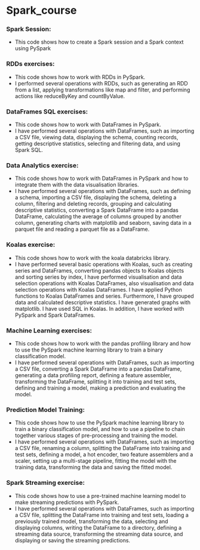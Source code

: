 # Spark_course

### **Spark Session:**

- This code shows how to create a Spark session and a Spark context using PySpark

### **RDDs exercises:**

- This code shows how to work with RDDs in PySpark.
- I performed several operations with RDDs, such as generating an RDD from a list, applying transformations like map and filter, and performing actions like reduceByKey and countByValue.

### **DataFrames SQL exercises:**

- This code shows how to work with DataFrames in PySpark.
- I have performed several operations with DataFrames, such as importing a CSV file, viewing data, displaying the schema, counting records, getting descriptive statistics, selecting and filtering data, and using Spark SQL.

### **Data Analytics exercise:**

- This code shows how to work with DataFrames in PySpark and how to integrate them with the data visualisation libraries.
- I have performed several operations with DataFrames, such as defining a schema, importing a CSV file, displaying the schema, deleting a column, filtering and deleting records, grouping and calculating descriptive statistics, converting a Spark DataFrame into a pandas DataFrame, calculating the average of columns grouped by another column, generating charts with matplotlib and seaborn, saving data in a parquet file and reading a parquet file as a DataFrame.

### **Koalas exercise:**

- This code shows how to work with the koala databricks library.
- I have performed several basic operations with Koalas, such as creating series and DataFrames, converting pandas objects to Koalas objects and sorting series by index, I have performed visualisation and data selection operations with Koalas DataFrames, also visualisation and data selection operations with Koalas DataFrames. I have applied Python functions to Koalas DataFrames and series. Furthermore, I have grouped data and calculated descriptive statistics. I have generated graphs with matplotlib. I have used SQL in Koalas. In addition, I have worked with PySpark and Spark DataFrames.
  
### **Machine Learning exercises:**

- This code shows how to work with the pandas profiling library and how to use the PySpark machine learning library to train a binary classification model.
- I have performed several operations with DataFrames, such as importing a CSV file, converting a Spark DataFrame into a pandas DataFrame, generating a data profiling report, defining a feature assembler, transforming the DataFrame, splitting it into training and test sets, defining and training a model, making a prediction and evaluating the model.

### **Prediction Model Training:**

- This code shows how to use the PySpark machine learning library to train a binary classification model, and how to use a pipeline to chain together various stages of pre-processing and training the model.
- I have performed several operations with DataFrames, such as importing a CSV file, renaming a column, splitting the DataFrame into training and test sets, defining a model, a hot encoder, two feature assemblers and a scaler, setting up a multi-stage pipeline, fitting the model with the training data, transforming the data and saving the fitted model.

### **Spark Streaming exercise:**

- This code shows how to use a pre-trained machine learning model to make streaming predictions with PySpark.
- I have performed several operations with DataFrames, such as importing a CSV file, splitting the DataFrame into training and test sets, loading a previously trained model, transforming the data, selecting and displaying columns, writing the DataFrame to a directory, defining a streaming data source, transforming the streaming data source, and displaying or saving the streaming predictions.
